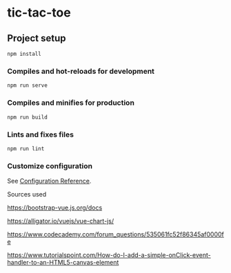# tic-tac-toe

## Project setup
```
npm install
```

### Compiles and hot-reloads for development
```
npm run serve
```

### Compiles and minifies for production
```
npm run build
```

### Lints and fixes files
```
npm run lint
```

### Customize configuration
See [Configuration Reference](https://cli.vuejs.org/config/).

Sources used

https://bootstrap-vue.js.org/docs

https://alligator.io/vuejs/vue-chart-js/

https://www.codecademy.com/forum_questions/535061fc52f86345af0000fe

https://www.tutorialspoint.com/How-do-I-add-a-simple-onClick-event-handler-to-an-HTML5-canvas-element
